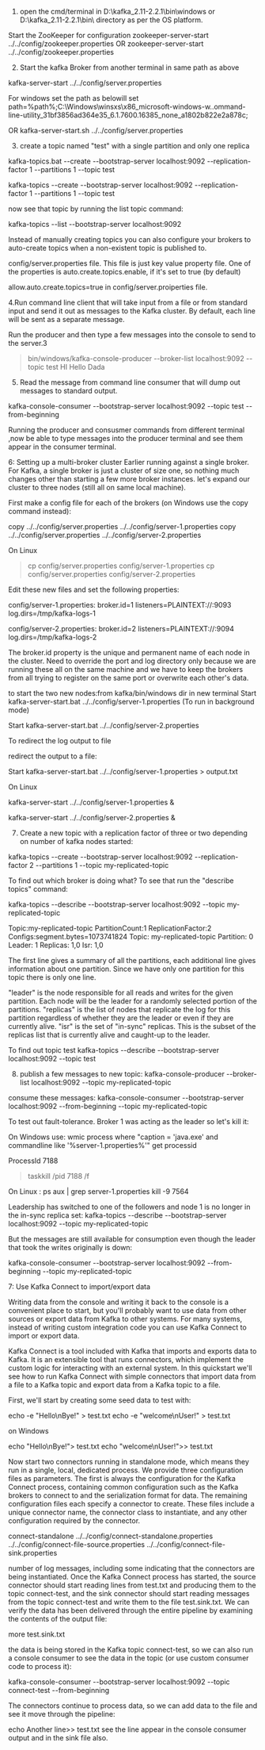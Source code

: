 1. open the cmd/terminal in D:\kafka_2.11-2.2.1\bin\windows or D:\kafka_2.11-2.2.1\bin\ directory as per the OS platform.

 Start the ZooKeeper for configuration
 zookeeper-server-start ../../config/zookeeper.properties
 OR
zookeeper-server-start ../../config/zookeeper.properties

 2. Start the kafka Broker from another terminal in same path as above

   kafka-server-start ../../config/server.properties

   For windows set the path as belowill
   set path=%path%;C:\Windows\winsxs\x86_microsoft-windows-w..ommand-line-utility_31bf3856ad364e35_6.1.7600.16385_none_a1802b822e2a878c;


  OR
 kafka-server-start.sh ../../config/server.properties


3. create a topic named "test" with a single partition and only one replica

  kafka-topics.bat --create --bootstrap-server localhost:9092 --replication-factor 1 --partitions 1 --topic test

   kafka-topics --create --bootstrap-server localhost:9092 --replication-factor 1 --partitions 1 --topic test

  now see that topic  by running the list topic command:

  kafka-topics --list --bootstrap-server localhost:9092

   Instead of manually creating topics you can also configure your brokers to auto-create topics when a non-existent topic is published to.

config/server.properties file. This file is just key value property file. One of the properties is auto.create.topics.enable, if it's set to true (by default)

 allow.auto.create.topics=true  in config/server.proiperties file.

  4.Run command line client that will take input from a file or from standard input and send it out as messages to the Kafka cluster. By default, each line will be sent as a separate message.

Run the producer and then type a few messages into the console to send to the server.3
> bin/windows/kafka-console-producer --broker-list localhost:9092 --topic test
HI
Hello
Dada

  5. Read the message from command line consumer that will dump out messages to standard output.

kafka-console-consumer --bootstrap-server localhost:9092 --topic test --from-beginning

  Running the producer and consusmer commands from different terminal ,now be able to type messages into the producer terminal and see them appear in the consumer terminal.

 

6: Setting up a multi-broker cluster
Earlier running against a single broker.
For Kafka, a single broker is just a cluster of size one, so nothing much changes other than starting a few more broker instances. let's expand our cluster to three nodes (still all on same local machine).

First make a config file for each of the brokers (on Windows use the copy command instead):

copy ../../config/server.properties ../../config/server-1.properties
copy ../../config/server.properties ../../config/server-2.properties
 
 On Linux 
> cp config/server.properties config/server-1.properties
> cp config/server.properties config/server-2.properties

Edit these new files and set the following properties:

 
config/server-1.properties:
    broker.id=1
    listeners=PLAINTEXT://:9093
    log.dirs=/tmp/kafka-logs-1
 
config/server-2.properties:
    broker.id=2
    listeners=PLAINTEXT://:9094
    log.dirs=/tmp/kafka-logs-2

  The broker.id property is the unique and permanent name of each node in the cluster. Need to override the port and log directory only because we are running these all on the same machine and we have  to keep the brokers from all trying to register on the same port or overwrite each other's data.

  to start the two new nodes:from kafka/bin/windows dir in new terminal
 Start  kafka-server-start.bat ../../config/server-1.properties  (To run in background mode)

   
 Start  kafka-server-start.bat ../../config/server-2.properties 

   To redirect  the log output to file
 

   redirect the output to a file:

 Start  kafka-server-start.bat ../../config/server-1.properties  > output.txt
   
  On Linux

  kafka-server-start  ../../config/server-1.properties &

  kafka-server-start  ../../config/server-2.properties &



  7. Create a new topic with a replication factor of three or two depending on number of kafka nodes started:

kafka-topics --create --bootstrap-server localhost:9092 --replication-factor 2 --partitions 1 --topic my-replicated-topic

  To find out which broker is doing what? To see that run the "describe topics" command:

kafka-topics --describe --bootstrap-server localhost:9092 --topic my-replicated-topic


Topic:my-replicated-topic       PartitionCount:1        ReplicationFactor:2     Configs:segment.bytes=1073741824
        Topic: my-replicated-topic      Partition: 0    Leader: 1       Replicas: 1,0   Isr: 1,0

  The first line gives a summary of all the partitions, each additional line gives information about one partition. Since we have only one partition for this topic there is only one line.

"leader" is the node responsible for all reads and writes for the given partition. Each node will be the leader for a randomly selected portion of the partitions.
"replicas" is the list of nodes that replicate the log for this partition regardless of whether they are the leader or even if they are currently alive.
"isr" is the set of "in-sync" replicas. This is the subset of the replicas list that is currently alive and caught-up to the leader.

 To find out topic test
 kafka-topics --describe --bootstrap-server localhost:9092 --topic test

  8.  publish a few messages to new topic:
 kafka-console-producer --broker-list localhost:9092 --topic my-replicated-topic

  consume these messages:
kafka-console-consumer --bootstrap-server localhost:9092 --from-beginning --topic my-replicated-topic
 
To test out fault-tolerance. Broker 1 was acting as the leader so let's kill it:

On Windows use:
wmic process where "caption = 'java.exe' and commandline like '%server-1.properties%'" get processid

ProcessId 
7188
> taskkill /pid 7188 /f

 On Linux
 : ps aux | grep server-1.properties
  kill -9 7564

  Leadership has switched to one of the followers and node 1 is no longer in the in-sync replica set:
kafka-topics --describe --bootstrap-server localhost:9092 --topic my-replicated-topic

But the messages are still available for consumption even though the leader that took the writes originally is down:

kafka-console-consumer --bootstrap-server localhost:9092 --from-beginning --topic my-replicated-topic
 

 7: Use Kafka Connect to import/export data
 
Writing data from the console and writing it back to the console is a convenient place to start, but you'll probably want to use data from other sources or export data from Kafka to other systems. For many systems, instead of writing custom integration code you can use Kafka Connect to import or export data.

Kafka Connect is a tool included with Kafka that imports and exports data to Kafka. It is an extensible tool that runs connectors, which implement the custom logic for interacting with an external system. In this quickstart we'll see how to run Kafka Connect with simple connectors that import data from a file to a Kafka topic and export data from a Kafka topic to a file.

First, we'll start by creating some seed data to test with:

 echo -e "Hello\nBye!" > test.txt
 echo -e "welcome\nUser!" > test.txt

  on Windows

  echo  "Hello\nBye!"> test.txt
 echo  "welcome\nUser!">> test.txt

  Now start two connectors running in standalone mode, which means they run in a single, local, dedicated process. We provide three configuration files as parameters. The first is always the configuration for the Kafka Connect process, containing common configuration such as the Kafka brokers to connect to and the serialization format for data. The remaining configuration files each specify a connector to create. These files include a unique connector name, the connector class to instantiate, and any other configuration required by the connector.

connect-standalone ../../config/connect-standalone.properties ../../config/connect-file-source.properties ../../config/connect-file-sink.properties

number of log messages, including some indicating that the connectors are being instantiated. Once the Kafka Connect process has started, the source connector should start reading lines from test.txt and producing them to the topic connect-test, and the sink connector should start reading messages from the topic connect-test and write them to the file test.sink.txt. We can verify the data has been delivered through the entire pipeline by examining the contents of the output file:


more test.sink.txt

the data is being stored in the Kafka topic connect-test, so we can also run a console consumer to see the data in the topic (or use custom consumer code to process it):

kafka-console-consumer --bootstrap-server localhost:9092 --topic connect-test --from-beginning

The connectors continue to process data, so we can add data to the file and see it move through the pipeline:

echo Another line>> test.txt
see the line appear in the console consumer output and in the sink file also.
 



